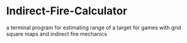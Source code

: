 # Indirect-Fire-Calculator
a terminal program for estimating range of a target for games with grid square maps and indirect fire mechanics
